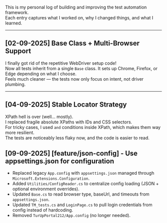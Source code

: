This is my personal log of building and improving the test automation framework.  
Each entry captures what I worked on, why I changed things, and what I learned.

---

## [02-09-2025] Base Class + Multi-Browser Support
I finally got rid of the repetitive WebDriver setup code!  
Now all tests inherit from a single `Base` class. It sets up Chrome, Firefox, or Edge depending on what I choose.  
Feels much cleaner — the tests now only focus on intent, not driver plumbing.

---

## [04-09-2025] Stable Locator Strategy
XPath hell is over (well… mostly).  
I replaced fragile absolute XPaths with IDs and CSS selectors.  
For tricky cases, I used `and` conditions inside XPath, which makes them way more resilient.  
The tests are noticeably less flaky now, and the code is easier to read.

## [09-09-2025] [feature/json-config] - Use appsettings.json for configuration
- Replaced legacy `App.config` with `appsettings.json` managed through `Microsoft.Extensions.Configuration`.
- Added `Utilities/ConfigReader.cs` to centralize config loading (JSON + optional environment overrides).
- Updated `Base.cs` to read browser type, baseUrl, and timeouts from `appsettings.json`.
- Updated `TM_tests.cs` and `LoginPage.cs` to pull login credentials from config instead of hardcoding.
- Removed `TurUpPortal212/App.config` (no longer needed).
